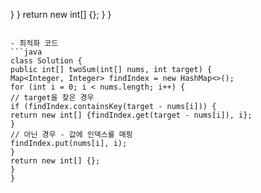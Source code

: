 }
}
return new int[] {};
}
}
```
​
- 최적화 코드
```java
class Solution {
public int[] twoSum(int[] nums, int target) {
Map<Integer, Integer> findIndex = new HashMap<>();
for (int i = 0; i < nums.length; i++) {
// target을 찾은 경우
if (findIndex.containsKey(target - nums[i])) {
return new int[] {findIndex.get(target - nums[i]), i};
}
// 아닌 경우 - 값에 인덱스를 매핑
findIndex.put(nums[i], i);
}
return new int[] {};
}
}
```